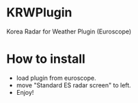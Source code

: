 # KRWPlugin
Korea Radar for Weather Plugin (Euroscope)

# How to install
 - load plugin from euroscope.
 - move "Standard ES radar screen" to left.
 - Enjoy!
